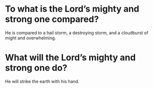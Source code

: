# To what is the Lord’s mighty and strong one compared?

He is compared to a hail storm, a destroying storm, and a cloudburst of might and overwhelming.

# What will the Lord’s mighty and strong one do?

He will strike the earth with his hand.
